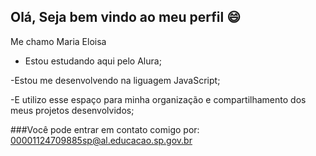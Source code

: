 ## Olá, Seja bem vindo ao meu perfil 😄

Me chamo Maria Eloisa

- Estou estudando aqui pelo Alura;
  
-Estou me desenvolvendo na liguagem JavaScript;

-E utilizo esse espaço para minha organização e compartilhamento dos meus projetos desenvolvidos;

###Você pode entrar em contato comigo por:
00001124709885sp@al.educacao.sp.gov.br
